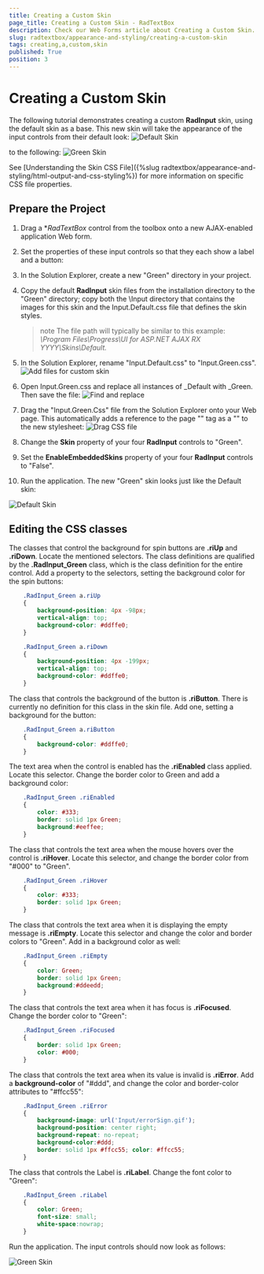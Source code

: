 ```yaml
---
title: Creating a Custom Skin
page_title: Creating a Custom Skin - RadTextBox
description: Check our Web Forms article about Creating a Custom Skin.
slug: radtextbox/appearance-and-styling/creating-a-custom-skin
tags: creating,a,custom,skin
published: True
position: 3
---
```


# Creating a Custom Skin



The following tutorial demonstrates creating a custom **RadInput** skin, using the default skin as a base. This new skin will take the appearance of the input controls from their default look:
![Default Skin](images/DefaultSkin.png)

to the following:
![Green Skin](images/GreenSkin.png)

See [Understanding the Skin CSS File]({%slug radtextbox/appearance-and-styling/html-output-and-css-styling%}) for more information on specific CSS file properties.

## Prepare the Project

1. Drag a **RadTextBox* control from the toolbox onto a new AJAX-enabled application Web form.

1. Set the properties of these input controls so that they each show a label and a button:

1. In the Solution Explorer, create a new "Green" directory in your project.

1. Copy the default **RadInput** skin files from the installation directory to the "Green" directory; copy both the \Input directory that contains the images for this skin and the Input.Default.css file that defines the skin styles.
	>note The file path will typically be similar to this example: *\Program Files\Progress\UI for ASP.NET AJAX RX YYYY\Skins\Default.*

1. In the Solution Explorer, rename "Input.Default.css" to "Input.Green.css".
	![Add files for custom skin](images/AddFilesForCustomSkin.png)
1. Open Input.Green.css and replace all instances of _Default with _Green. Then save the file:
	![Find and replace](images/FindAndReplace.png)

1. Drag the "Input.Green.Css" file from the Solution Explorer onto your Web page. This automatically adds a reference to the page "<head>" tag as a "<link>" to the new stylesheet:
	![Drag CSS file](images/dragcssfile.png)

1. Change the **Skin** property of your four **RadInput** controls to "Green".

1. Set the **EnableEmbeddedSkins** property of your four **RadInput** controls to "False".

1. Run the application. The new "Green" skin looks just like the Default skin:
	
 ![Default Skin](images/DefaultSkin.png)

## Editing the CSS classes

The classes that control the background for spin buttons are **.riUp** and **.riDown**. Locate the mentioned selectors. The class definitions are qualified by the **.RadInput_Green** class, which is the class definition for the entire control. Add a property to the selectors, setting the background color for the spin buttons:

````CSS
	.RadInput_Green a.riUp
	{
		background-position: 4px -98px;
		vertical-align: top;
		background-color: #ddffe0;
	}
````

````CSS
	.RadInput_Green a.riDown
	{
		background-position: 4px -199px;
		vertical-align: top;
		background-color: #ddffe0;
	}
````

The class that controls the background of the button is **.riButton**. There is currently no definition for this class in the skin file. Add one, setting a background for the button:

````CSS
	.RadInput_Green a.riButton
	{
		background-color: #ddffe0;
	}
````



The text area when the control is enabled has the **.riEnabled** class applied. Locate this selector. Change the border color to Green and add a background color:

````CSS
	.RadInput_Green .riEnabled
	{
		color: #333;
		border: solid 1px Green;
		background:#eeffee;
	}
````



The class that controls the text area when the mouse hovers over the control is **.riHover**. Locate this selector, and change the border color from "#000" to "Green".

````CSS
	.RadInput_Green .riHover
	{
		color: #333;
		border: solid 1px Green;
	}
````



The class that controls the text area when it is displaying the empty message is **.riEmpty**. Locate this selector and change the color and border colors to "Green". Add in a background color as well:

````CSS
	.RadInput_Green .riEmpty
	{
		color: Green;
		border: solid 1px Green;
		background:#ddeedd;
	}
````

The class that controls the text area when it has focus is **.riFocused**. Change the border color to "Green":

````CSS
	.RadInput_Green .riFocused
	{
		border: solid 1px Green;
		color: #000;
	}
````


The class that controls the text area when its value is invalid is **.riError**. Add a **background-color** of "#ddd", and change the color and border-color attributes to "#ffcc55":

````CSS
	.RadInput_Green .riError
	{
		background-image: url('Input/errorSign.gif');
		background-position: center right;
		background-repeat: no-repeat;
		background-color:#ddd;
		border: solid 1px #ffcc55; color: #ffcc55;
	}
````


The class that controls the Label is **.riLabel**. Change the font color to "Green":

````CSS
	.RadInput_Green .riLabel
	{
		color: Green;
		font-size: small;
		white-space:nowrap;
	}
````


Run the application. The input controls should now look as follows:
   
![Green Skin](images/GreenSkin.png)
